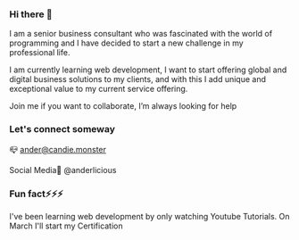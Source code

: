 ### Hi there 👋

I am a senior business consultant who was fascinated with the world of programming and I have decided to start a new challenge in my professional life.

I am currently learning web development, I want to start offering global and digital business solutions to my clients, and with this I add unique and exceptional value to my current service offering.

Join me if you want to collaborate, I’m always looking for help 

### Let's connect someway 
   📪 ander@candie.monster
   
   Social Media📱 @anderlicious
  
### Fun fact⚡️⚡️⚡️
I've been learning web development by only watching Youtube Tutorials. On March I'll start my Certification
